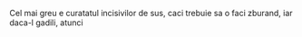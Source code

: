 Cel mai greu e curatatul incisivilor de sus, caci trebuie sa o faci zburand, iar daca-l gadili, atunci